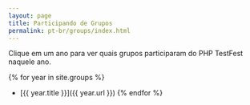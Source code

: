 ```yaml
---
layout: page
title: Participando de Grupos
permalink: pt-br/groups/index.html
---
```


Clique em um ano para ver quais grupos participaram do PHP TestFest naquele ano.

{% for year in site.groups %}
* [{{ year.title }}]({{ year.url }})
{% endfor %}
